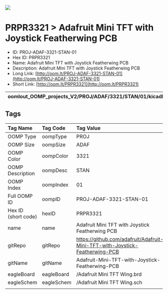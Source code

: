 


  
![][im]
# PRPR3321 > Adafruit Mini TFT with Joystick Featherwing PCB

- ID: PROJ-ADAF-3321-STAN-01
- Hex ID: PRPR3321
- Name: Adafruit Mini TFT with Joystick Featherwing PCB
- Description: Adafruit Mini TFT with Joystick Featherwing PCB
- Long Link: [http://oom.lt/PROJ-ADAF-3321-STAN-01](http://oom.lt/PROJ-ADAF-3321-STAN-01)
- Short Link: [http://oom.lt/PRPR3321](http://oom.lt/PRPR3321)
  

|oomlout_OOMP_projects_V2/PROJ/ADAF/3321/STAN/01/kicadPcb3dFront.png|oomlout_OOMP_projects_V2/PROJ/ADAF/3321/STAN/01/kicadPcb3dBack.png|oomlout_OOMP_projects_V2/PROJ/ADAF/3321/STAN/01/kicadPcb3d.png||
| :---: | :---: | :---: | :---: |

## Tags
  

|Tag Name|Tag Code|Tag Value|
| :--- | :--- | :--- |
|OOMP Type|oompType|PROJ|
|OOMP Size|oompSize|ADAF|
|OOMP Color|oompColor|3321|
|OOMP Description|oompDesc|STAN|
|OOMP Index|oompIndex|01|
|Full OOMP ID|oompID|PROJ-ADAF-3321-STAN-01|
|Hex ID (short code)|hexID|PRPR3321|
|name|name|Adafruit Mini TFT with Joystick Featherwing PCB|
|gitRepo|gitRepo|https://github.com/adafruit/Adafruit-Mini-TFT-with-Joystick-Featherwing-PCB|
|gitName|gitName|Adafruit-Mini-TFT-with-Joystick-Featherwing-PCB|
|eagleBoard|eagleBoard|/Adafruit Mini TFT Wing.brd|
|eagleSchem|eagleSchem|/Adafruit Mini TFT Wing.sch|
||||



[im]: PROJ/ADAF/3321/STAN/01/kicadPcb3d_450.png

